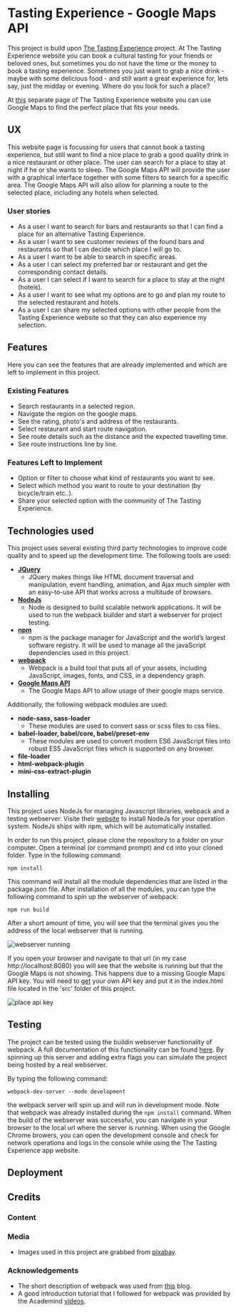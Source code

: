 # Tasting Experience - Google Maps API
This project is build upon [The Tasting Experience](https://github.com/Seboeb/Code-Institute) project. At The Tasting Experience website you can book a cultural tasting for your friends or beloved ones, but sometimes you do not have the time or the money to book a tasting experience. Sometimes you just want to grab a nice drink - maybe with some delicious food - and still want a great experience for, lets say, just the midday or evening. Where do you look for such a place?

At [this](https://seboeb.github.io/CI-2nd-milestone/) separate page of The Tasting Experience website you can use Google Maps to find the perfect place that fits your needs.

## UX
This website page is focussing for users that cannot book a tasting experience, but still want to find a nice place to grab a good quality drink in a nice restaurant or other place. The user can search for a place to stay at night if he or she wants to sleep. The Google Maps API will provide the user with a graphical interface together with some filters to search for a specific area. The Google Maps API will also allow for planning a route to the selected place, including any hotels when selected.

### User stories
- As a user I want to search for bars and restaurants so that I can find a place for an alternative Tasting Experience.
- As a user I want to see customer reviews of the found bars and restaurants so that I can decide which place I will go to.
- As a user I want to be able to search in specific areas.
- As a user I can select my preferred bar or restaurant and get the corresponding contact details.
- As a user I can select if I want to search for a place to stay at the night (hotels).
- As a user I want to see what my options are to go and plan my route to the selected restaurant and hotels.
- As a user I can share my selected options with other people from the Tasting Experience website so that they can also experience my selection.

## Features
Here you can see the features that are already implemented and which are left to implement in this project.

### Existing Features
- Search restaurants in a selected region.
- Navigate the region on the google maps.
- See the rating, photo's and address of the restaurants.
- Select restaurant and start route navigation.
- See route details such as the distance and the expected travelling time.
- See route instructions line by line.

### Features Left to Implement
- Option or filter to choose what kind of restaurants you want to see.
- Select which method you want to route to your destination (by bicycle/train etc..).
- Share your selected option with the community of The Tasting Experience.

## Technologies used
This project uses several existing third party technologies to improve code quality and to speed up the development time. The following tools are used:
- **[JQuery](https://jquery.com/)**
    - JQuery makes things like HTML document traversal and manipulation, event handling, animation, and Ajax much simpler with an easy-to-use API that works across a multitude of browsers.
- **[NodeJs](https://nodejs.org/en/)**
    - Node is designed to build scalable network applications. It will be used to run the webpack builder and start a webserver for project testing.
- **[npm](https://www.npmjs.com/)**
    - npm is the package manager for JavaScript and the world’s largest software registry. It will be used to manage all the javaScript dependencies used in this project.
- **[webpack](https://webpack.js.org/)**
    - Webpack is a build tool that puts all of your assets, including JavaScript, images, fonts, and CSS, in a dependency graph.
- **[Google Maps API](https://developers.google.com/maps/)**
    - The Google Maps API to allow usage of their google maps service.

Additionally, the following webpack modules are used:
- **node-sass, sass-loader**
    - These modules are used to convert sass or scss files to css files.
- **babel-loader, babel/core, babel/preset-env**
    - These modules are used to convert modern ES6 JavaScript files into robust ES5 JavaScript files which is supported on any browser.
- **file-loader**
- **html-webpack-plugin**
- **mini-css-extract-plugin**

## Installing
This project uses NodeJs for managing Javascript libraries, webpack and a testing webserver. Visite their [website](https://nodejs.org/en/) to install NodeJs for your operation system. NodeJs ships with npm, which will be automatically installed.

In order to run this project, please clone the repository to a folder on your computer. Open a terminal (or command prompt) and cd into your cloned folder. Type in the following command:
```
npm install
```
This command will install all the module dependencies that are listed in the package.json file. After installation of all the modules, you can type the following command to spin up the webserver of webpack:
```
npm run build
```
After a short amount of time, you will see that the terminal gives you the address of the local webserver that is running.

![webserver running](https://github.com/Seboeb/CI-2nd-milestone/blob/master/src/img/webpack-server.PNG)

If you open your browser and navigate to that url (in my case http://localhost:8080) you will see that the website is running but that the Google Maps is not showing. This happens due to a missing Google Maps API key. You will need to [get](https://cloud.google.com/maps-platform/) your own API key and put it in the index.html file located in the 'src' folder of this project.

![place api key](https://github.com/Seboeb/CI-2nd-milestone/blob/master/src/img/api_key.png)

## Testing
The project can be tested using the buildin webserver functionality of webpack. A full documentation of this functionality can be found [here](https://webpack.js.org/configuration/dev-server/). By spinning up this server and adding extra flags you can simulate the project being hosted by a real webserver.

By typing the following command:
```
webpack-dev-server --mode development
```
the webpack server will spin up and will run in development mode. Note that webpack was already installed during the `npm install` command. When the build of the webserver was successful, you can navigate in your browser to the local url where the server is running. When using the Google Chrome browers, you can open the development console and check for network operations and logs in the console while using the The Tasting Experience app website.

## Deployment

## Credits
### Content
### Media
- Images used in this project are grabbed from [pixabay](https://pixabay.com).

### Acknowledgements
- The short description of webpack was used from [this](https://blog.andrewray.me/webpack-when-to-use-and-why/) blog.
- A good introduction tutorial that I followed for webpack was provided by the Academind [videos](https://www.youtube.com/watch?v=GU-2T7k9NfI&list=PL55RiY5tL51rcCnrOrZixuOsZhAHHy6os).
